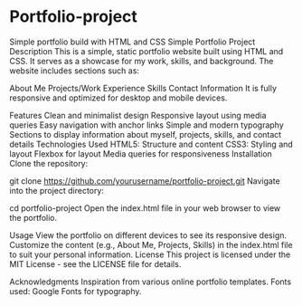 # Portfolio-project
Simple portfolio build with HTML and CSS
Simple Portfolio Project
Description
This is a simple, static portfolio website built using HTML and CSS. It serves as a showcase for my work, skills, and background. The website includes sections such as:

About Me
Projects/Work Experience
Skills
Contact Information
It is fully responsive and optimized for desktop and mobile devices.

Features
Clean and minimalist design
Responsive layout using media queries
Easy navigation with anchor links
Simple and modern typography
Sections to display information about myself, projects, skills, and contact details
Technologies Used
HTML5: Structure and content
CSS3: Styling and layout
Flexbox for layout
Media queries for responsiveness
Installation
Clone the repository:


git clone https://github.com/yourusername/portfolio-project.git
Navigate into the project directory:


cd portfolio-project
Open the index.html file in your web browser to view the portfolio.

Usage
View the portfolio on different devices to see its responsive design.
Customize the content (e.g., About Me, Projects, Skills) in the index.html file to suit your personal information.
License
This project is licensed under the MIT License - see the LICENSE file for details.

Acknowledgments
Inspiration from various online portfolio templates.
Fonts used: Google Fonts for typography.  
